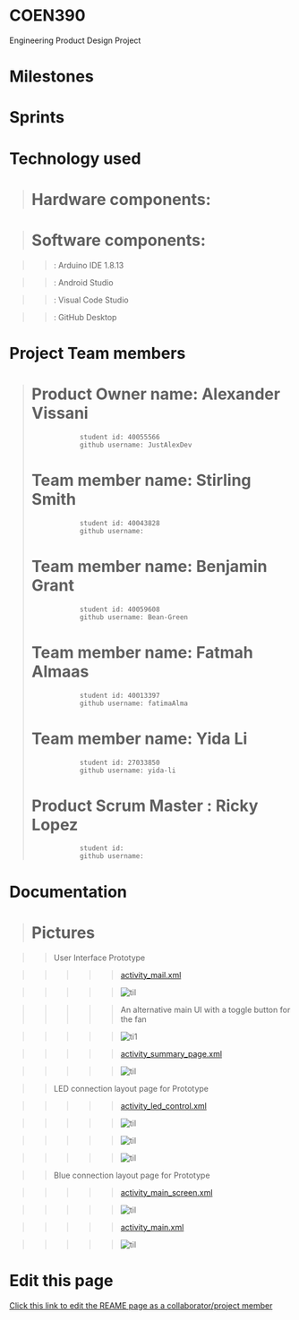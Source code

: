 # COEN390

Engineering Product Design Project

# Milestones

# Sprints

# Technology used

> # Hardware components:

> # Software components:

> > : Arduino IDE 1.8.13

> > : Android Studio

> > : Visual Code Studio

> > : GitHub Desktop

# Project Team members

> # Product Owner name: Alexander Vissani
>
>                 student id: 40055566
>                 github username: JustAlexDev
>
> # Team member name: Stirling Smith
>
>                 student id: 40043828
>                 github username:
>
> # Team member name: Benjamin Grant
>
>                 student id: 40059608
>                 github username: Bean-Green
>
> # Team member name: Fatmah Almaas
>
>                 student id: 40013397
>                 github username: fatimaAlma
>
> # Team member name: Yida Li
>
>                 student id: 27033850
>                 github username: yida-li
>
> # Product Scrum Master : Ricky Lopez
>
>                 student id:
>                 github username:

# Documentation

> # Pictures

> > User Interface Prototype

> > > > > [activity_mail.xml](https://github.com/yida-li/COEN390/blob/main/TeamDesignPropType/app/src/main/res/layout/activity_main.xml)

> > > > > ![til](photos/q1.PNG)

> > > > > An alternative main UI with a toggle button for the fan

> > > > > ![ti1](photos/q2.PNG)

> > > > > [activity_summary_page.xml](https://github.com/yida-li/COEN390/blob/main/TeamDesignPropType/app/src/main/res/layout/activity_summary_page.xml)

> > > > > ![til](photos/q3.PNG)

> > LED connection layout page for Prototype

> > > > > [activity_led_control.xml](https://github.com/yida-li/COEN390/blob/main/TeamDesignLEDApk/app/src/main/res/layout/activity_led_control.xml)

> > > > > ![til](photos/z1.PNG)

> > > > > ![til](photos/z2.PNG)

> > > > > ![til](photos/z3.PNG)

> > Blue connection layout page for Prototype

> > > > > [activity_main_screen.xml](https://github.com/yida-li/COEN390/blob/main/TeamDesignBTDatapath\app\src\main\res\layout\activity_main_screen.xml)

> > > > > ![til](photos/b1.jpg)

> > > > > [activity_main.xml](https://github.com/yida-li/COEN390/blob/main/TeamDesignBTDatapath\app\src\main\res\layout\activity_main.xml)

> > > > > ![til](photos/b2.jpg)

# Edit this page

<span class="edit-link"><a href="https://github.com/yida-li/COEN390/edit/main/README.md" target="_blank"><i class="fa fa-github"></i> Click this link to edit the REAME page as a collaborator/project member</a></span>
